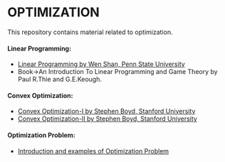 # __OPTIMIZATION__
This repository contains material related to optimization.

#### __Linear Programming__:
* [Linear Programming by Wen Shan, Penn State University](https://www.youtube.com/watch?v=FdKgeeb4q3w)
* Book->An Introduction To Linear Programming and Game Theory by Paul R.Thie and G.E.Keough.

#### __Convex Optimization__:
* [Convex Optimization-I by Stephen Boyd, Stanford University](https://www.youtube.com/watch?v=McLq1hEq3UY&list=PL3D9A62846A129C47)
* [Convex Optimization-II by Stephen Boyd, Stanford University](https://www.youtube.com/watch?v=U3lJAObbMFI&list=PL7DD2F5ED3D1A1514)

#### __Optimization Problem__:
* [Introduction and examples of Optimization Problem](https://www.youtube.com/watch?v=9hToSoZXM9s&list=PL7y-1rk2cCsDOv91McLOnV4kExFfTB7dU)
